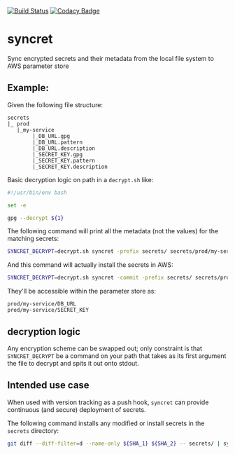 [![Build Status](https://travis-ci.com/energyhub/syncret.svg?token=6cjLqNNpxhcANoBNSgPt&branch=master)](https://travis-ci.com/energyhub/syncret) [![Codacy Badge](https://api.codacy.com/project/badge/Grade/59d3c3383b80449cbce990aba07ea929)](https://www.codacy.com?utm_source=github.com&amp;utm_medium=referral&amp;utm_content=energyhub/syncret&amp;utm_campaign=Badge_Grade)

# syncret

Sync encrypted secrets and their metadata from the local file system to AWS parameter store


## Example:
Given the following file structure:
```
secrets
|_ prod
   |_my-service
        |_DB_URL.gpg
        |_DB_URL.pattern
        |_DB_URL.description
        |_SECRET_KEY.gpg
        |_SECRET_KEY.pattern
        |_SECRET_KEY.description
```

Basic decryption logic on path in a `decrypt.sh` like:
```bash
#!/usr/bin/env bash

set -e

gpg --decrypt ${1}
```

The following command will print all the metadata (not the values) for the matching secrets:

```bash
SYNCRET_DECRYPT=decrypt.sh syncret -prefix secrets/ secrets/prod/my-service/*.gpg
```

And this command will actually install the secrets in AWS:

```bash
SYNCRET_DECRYPT=decrypt.sh syncret -commit -prefix secrets/ secrets/prod/my-service/*.gpg
```

They'll be accessible within the parameter store as:
```
prod/my-service/DB_URL
prod/my-service/SECRET_KEY
```

## decryption logic

Any encryption scheme can be swapped out; only constraint is that `SYNCRET_DECRYPT` be a command on your path that takes as its first argument the file to decrypt and spits it out onto stdout.

## Intended use case

When used with version tracking as a push hook, `syncret` can provide continuous (and secure) deployment of secrets.

The following command installs any modified or install secrets in the `secrets` directory:

```bash
git diff --diff-filter=d --name-only ${SHA_1} ${SHA_2} -- secrets/ | syncret -prefix secrets/
```
